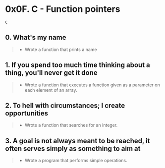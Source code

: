# 0x0F. C - Function pointers
`C`

## 0. What's my name
> -  Wrote a function that prints a name

## 1. If you spend too much time thinking about a thing, you'll never get it done
> - Wrote a function that executes a function given as a parameter on each element of an array.

## 2. To hell with circumstances; I create opportunities
> - Wrote a function that searches for an integer.

## 3. A goal is not always meant to be reached, it often serves simply as something to aim at
> - Wrote  a program that performs simple operations.
